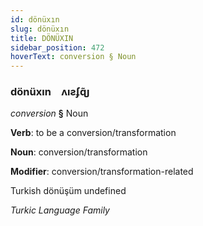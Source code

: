 ```yaml
---
id: dönüxın
slug: dönüxın
title: DÖNÜXIN
sidebar_position: 472
hoverText: conversion § Noun
---
```


### dönüxın&emsp;<span kind="abugida">ʌıƨʄɋ̃ȷ</span>

*conversion* **§** Noun

**Verb**: to be a conversion/transformation

**Noun**: conversion/transformation

**Modifier**: conversion/transformation-related

Turkish dönüşüm undefined

*Turkic Language Family*
